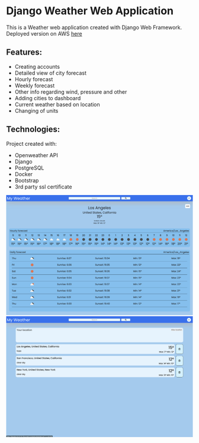 # Django Weather Web Application

This is a Weather web application created with Django Web Framework. \
Deployed version on AWS [here](https://ec2-52-47-91-79.eu-west-3.compute.amazonaws.com)

## Features:

* Creating accounts
* Detailed view of city forecast
* Hourly forecast
* Weekly forecast
* Other info regarding wind, pressure and other
* Adding cities to dashboard
* Current weather based on location
* Changing of units

## Technologies:

Project created with:
* Openweather API
* Django
* PostgreSQL
* Docker
* Bootstrap
* 3rd party ssl certificate

![Screenshot](./weather_webapp/main/assets/app_screen.png)
![Screenshot2](./weather_webapp/main/assets/app_screen2.png)